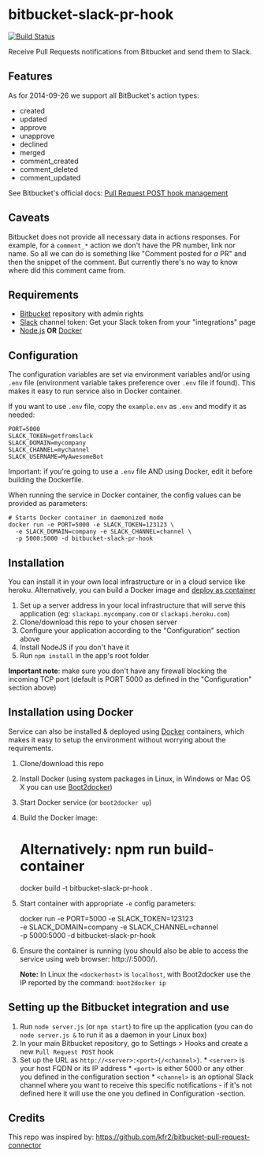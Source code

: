 bitbucket-slack-pr-hook
=======================

[![Build Status](https://travis-ci.org/lfilho/bitbucket-slack-pr-hook.svg?branch=master)](https://travis-ci.org/lfilho/bitbucket-slack-pr-hook)

Receive Pull Requests notifications from Bitbucket and send them to Slack.

## Features

As for 2014-09-26 we support all BitBucket's action types:

  * created
  * updated
  * approve
  * unapprove
  * declined
  * merged
  * comment_created
  * comment_deleted
  * comment_updated

See Bitbucket's official docs: [Pull Request POST hook management](https://confluence.atlassian.com/display/BITBUCKET/Pull+Request+POST+hook+management)

## Caveats

Bitbucket does not provide all necessary data in actions responses. For example, for a `comment_*` action we don't have the PR number, link nor name.
So all we can do is something like "Comment posted for *a* PR" and then the snippet of the comment. But currently there's no way to know where did this comment came from.

## Requirements

  * [Bitbucket](https://bitbucket.org/) repository with admin rights
  * [Slack](https://slack.com/) channel token: Get your Slack token from your "integrations" page
  * [Node.js](http://nodejs.org/) **OR** [Docker](https://www.docker.com/)

## Configuration

The configuration variables are set via environment variables and/or using `.env` file (environment variable takes preference over `.env` file if found).
This makes it easy to run service also in Docker container.

If you want to use `.env` file, copy the `example.env` as `.env` and modify it as needed:

```
PORT=5000
SLACK_TOKEN=getfromslack
SLACK_DOMAIN=mycompany
SLACK_CHANNEL=mychannel
SLACK_USERNAME=MyAwesomeBot
```

Important: if you're going to use a `.env` file AND using Docker, edit it before building the Dockerfile.

When running the service in Docker container, the config values can be provided as parameters:

```
# Starts Docker container in daemonized mode
docker run -e PORT=5000 -e SLACK_TOKEN=123123 \
  -e SLACK_DOMAIN=company -e SLACK_CHANNEL=channel \
  -p 5000:5000 -d bitbucket-slack-pr-hook
```

## Installation

You can install it in your own local infrastructure or in a cloud service like heroku.
Alternatively, you can build a Docker image and [deploy as container](#installation-using-docker)

  1. Set up a server address in your local infrastructure that will serve this application (eg: `slackapi.mycompany.com` or `slackapi.heroku.com`)
  2. Clone/download this repo to your chosen server
  3. Configure your application according to the "Configuration" section above
  4. Install NodeJS if you don't have it
  5. Run `npm install` in the app's root folder

  **Important note**: make sure you don't have any firewall blocking the incoming TCP port (default is PORT 5000 as defined in the "Configuration" section above)

## Installation using Docker

Service can also be installed & deployed using [Docker](https://www.docker.com/) containers,
which makes it easy to setup the environment without worrying about the requirements.

  1. Clone/download this repo
  2. Install Docker (using system packages in Linux, in Windows or Mac OS X you can use [Boot2docker](http://boot2docker.io/))
  3. Start Docker service (or `boot2docker up`)
  4. Build the Docker image:

        # Alternatively: npm run build-container
        docker build -t bitbucket-slack-pr-hook .

  5. Start container with appropriate `-e` config parameters:

        docker run -e PORT=5000 -e SLACK_TOKEN=123123 \
          -e SLACK_DOMAIN=company -e SLACK_CHANNEL=channel \
          -p 5000:5000 -d bitbucket-slack-pr-hook

  6. Ensure the container is running (you should also be able to access the service using web browser: http://<dockerhost>:5000/).

     **Note:** In Linux the `<dockerhost>` is `localhost`, with Boot2docker use the IP reported by the command: `boot2docker ip`


## Setting up the Bitbucket integration and use

  1. Run `node server.js` (or `npm start`) to fire up the application (you can do `node server.js &` to run it as a daemon in your Linux box)
  2. In your main Bitbucket repository, go to Settings > Hooks and create a new `Pull Request POST` hook
  3. Set up the URL as `http://<server>:<port>{/<channel>}`.
    * `<server>` is your host FQDN or its IP address
    * `<port>` is either 5000 or any other you defined in the configuration section
    * `<channel>` is an optional Slack channel where you want to receive this specific notifications - if it's not defined here it will use the one you defined in Configuration -section.

## Credits

This repo was inspired by: https://github.com/kfr2/bitbucket-pull-request-connector
